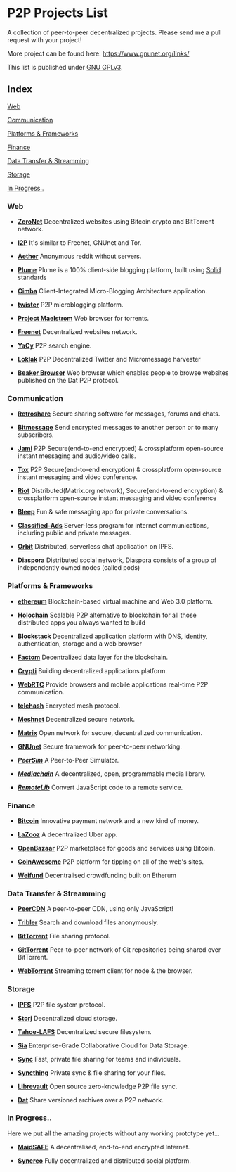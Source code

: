 # P2P Projects List

A collection of peer-to-peer decentralized projects.
Please send me a pull request with your project!

More project can be found here: https://www.gnunet.org/links/

This list is published under [GNU GPLv3](LICENSE).

## Index

[Web](#web)

[Communication](#communication)

[Platforms & Frameworks](#platforms--frameworks)

[Finance](#finance)

[Data Transfer & Streamming](#data-transfer--streamming)

[Storage](#storage)

[In Progress..](#in-progress)


### Web

* [**ZeroNet**](https://github.com/HelloZeroNet/ZeroNet)
Decentralized websites using Bitcoin crypto and BitTorrent network.

* [**I2P**](http://i2pproject.net)
It's similar to Freenet, GNUnet and Tor.

* [**Aether**](http://getaether.net/)
Anonymous reddit without servers.

* [**Plume**](https://github.com/deiu/solid-plume/)
Plume is a 100% client-side blogging platform, built using [Solid](https://solid.mit.edu/) standards

* [**Cimba**](https://github.com/linkeddata/cimba/)
Client-Integrated Micro-Blogging Architecture application.

* [**twister**](http://twister.net.co/)
P2P microblogging platform.

* [**Project Maelstrom**](http://project-maelstrom.bittorrent.com/)
Web browser for torrents.

* [**Freenet**](https://freenetproject.org/)
Decentralized websites network.

* [**YaCy**](http://yacy.net/en/index.html)
P2P search engine.

* [**Loklak**](http://loklak.org/)
P2P Decentralized Twitter and Micromessage harvester

* [**Beaker Browser**](https://beakerbrowser.com/)
Web browser which enables people to browse websites published on the Dat P2P protocol.

### Communication

* [**Retroshare**](http://retroshare.sourceforge.net/)
Secure sharing software for messages, forums and chats.

* [**Bitmessage**](https://bitmessage.org/wiki/Main_Page)
Send encrypted messages to another person or to many subscribers.

* [**Jami**](https://jami.net/)
P2P Secure(end-to-end encrypted) & crossplatform open-source instant messaging and audio/video calls.

* [**Tox**](https://tox.chat/)
P2P Secure(end-to-end encryption) & crossplatform open-source instant messaging and video conference.

* [**Riot**](https://about.riot.im/)
Distributed(Matrix.org network), Secure(end-to-end encryption) & crossplatform open-source instant messaging and video conference

* [**Bleep**](http://www.bleep.pm/)
Fun & safe messaging app for private conversations.

* [**Classified-Ads**](https://github.com/operatornormal/classified-ads/)
Server-less program for internet communications, including public and private messages.

* [**Orbit**](https://github.com/haadcode/orbit)
Distributed, serverless chat application on IPFS.

* [**Diaspora**](https://diasporafoundation.org/)
Distributed social network, Diaspora consists of a group of independently owned nodes (called pods)


### Platforms & Frameworks

* [**ethereum**](https://www.ethereum.org/)
Blockchain-based virtual machine and Web 3.0 platform.

* [**Holochain**](https://www.holochain.org/)
Scalable P2P alternative to blockchain for all those distributed apps you always wanted to build

* [**Blockstack**](https://blockstack.org)
Decentralized application platform with DNS, identity, authentication, storage and a web browser

* [**Factom**](http://factom.org/)
Decentralized data layer for the blockchain.

* [**Crypti**](https://crypti.me/)
Building decentralized applications platform.

* [**WebRTC**](http://www.webrtc.org/)
Provide browsers and mobile applications real-time P2P communication.

* [**telehash**](http://telehash.org/)
Encrypted mesh protocol.

* [**Meshnet**](https://projectmeshnet.org/)
Decentralized secure network.

* [**Matrix**](https://matrix.org/blog/)
Open network for secure, decentralized communication.

* [**GNUnet**](https://gnunet.org/)
Secure framework for peer-to-peer networking.

* [***PeerSim***](http://peersim.sourceforge.net/)
A Peer-to-Peer Simulator.

* [***Mediachain***](http://mediachain.io/)
A decentralized, open, programmable media library.

* [***RemoteLib***](https://github.com/remotelib/remote-lib)
Convert JavaScript code to a remote service.


### Finance

* [**Bitcoin**](https://bitcoin.org/en/)
Innovative payment network and a new kind of money.

* [**LaZooz**](http://lazooz.org/)
A decentralized Uber app.

* [**OpenBazaar**](https://openbazaar.org/)
P2P marketplace for goods and services using Bitcoin.

* [**CoinAwesome**](http://coinawesome.com/)
P2P platform for tipping on all of the web's sites.

* [**Weifund**](http://weifund.io/)
Decentralised crowdfunding built on Etherum



### Data Transfer & Streamming

* [**PeerCDN**](http://peercdn.com)
A peer-to-peer CDN, using only JavaScript!

* [**Tribler**](https://www.tribler.org/howto.html)
Search and download files anonymously.

* [**BitTorrent**](http://www.bittorrent.com/)
File sharing protocol.

* [**GitTorrent**](https://github.com/cjb/GitTorrent)
Peer-to-peer network of Git repositories being shared over BitTorrent.

* [**WebTorrent**](https://github.com/feross/webtorrent)
Streaming torrent client for node & the browser.


### Storage

* [**IPFS**](http://ipfs.io/)
P2P file system protocol.

* [**Storj**](http://storj.io/)
Decentralized cloud storage.

* [**Tahoe-LAFS**](https://tahoe-lafs.org/)
Decentralized secure filesystem.

* [**Sia**](http://sia.tech/)
Enterprise-Grade Collaborative Cloud for Data Storage.

* [**Sync**](https://www.getsync.com/)
Fast, private file sharing for teams and individuals.

* [**Syncthing**](https://syncthing.net/)
Private sync & file sharing for your files.

* [**Librevault**](https://librevault.com/)
Open source zero-knowledge P2P file sync.

* [**Dat**](https://datproject.org/)
Share versioned archives over a P2P network.

### In Progress..

Here we put all the amazing projects without any working prototype yet...

* [**MaidSAFE**](http://maidsafe.net/)
A decentralised, end-to-end encrypted Internet.

* [**Synereo**](http://www.synereo.com/)
Fully decentralized and distributed social platform.
